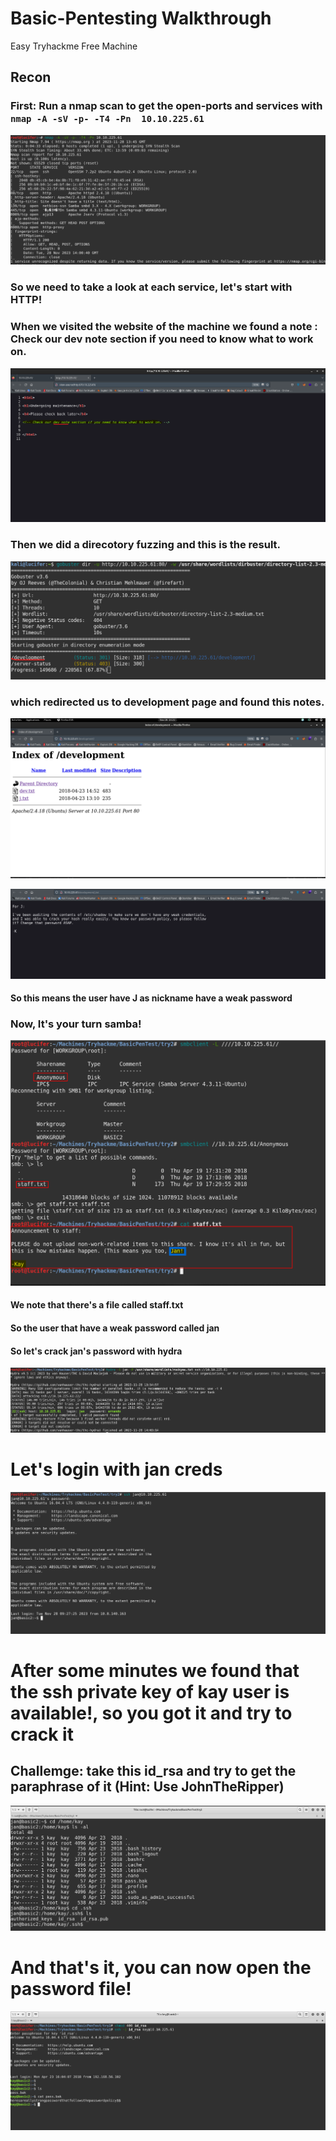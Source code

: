 # Basic-Pentesting Walkthrough
Easy Tryhackme Free Machine

## Recon 
### First: Run a nmap scan to get the open-ports and services with ```nmap -A -sV -p- -T4 -Pn  10.10.225.61```

![](assets/nmap-scan.png)



### So we need to take a look at each service, let's start with HTTP!
### When we visited the website of the machine we found a note : Check our dev note section if you need to know what to work on.

![](assets/Web-Note.png)


### Then we did a direcotory fuzzing and this is the result. 
![](assets/dir-fuzzing.png)



### which redirected us to development page and found this notes.
![](assets/dev-page.png)

![](assets/J-note.png)


#### So this means the user have J as nickname have a weak password

### Now, It's your turn samba!

![](assets/SMB.png)
#### We note that there's a file called staff.txt
#### So the user that have a weak password called jan

#### So let's crack jan's password with hydra

![](assets/brute-force.png)


# Let's login with jan creds

![](assets/ssh-login.png)

# After some minutes we found that the ssh private key of kay user is available!, so you got it and try to crack it 
## Challemge: take this id_rsa and try to get the paraphrase of it (Hint: Use JohnTheRipper)

![](assets/id_rsa.png)

# And that's it, you can now open the password file!
![](assets/kay-login.png)
